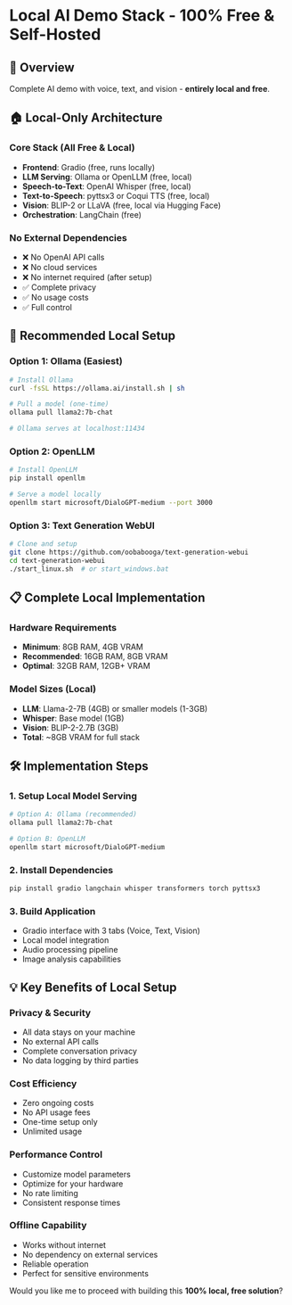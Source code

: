 # Local AI Demo Stack - 100% Free & Self-Hosted

## 🎯 Overview
Complete AI demo with voice, text, and vision - **entirely local and free**.

## 🏠 Local-Only Architecture

### Core Stack (All Free & Local)
- **Frontend**: Gradio (free, runs locally)
- **LLM Serving**: Ollama or OpenLLM (free, local)
- **Speech-to-Text**: OpenAI Whisper (free, local)
- **Text-to-Speech**: pyttsx3 or Coqui TTS (free, local)
- **Vision**: BLIP-2 or LLaVA (free, local via Hugging Face)
- **Orchestration**: LangChain (free)

### No External Dependencies
- ❌ No OpenAI API calls
- ❌ No cloud services
- ❌ No internet required (after setup)
- ✅ Complete privacy
- ✅ No usage costs
- ✅ Full control

## 🚀 Recommended Local Setup

### Option 1: Ollama (Easiest)
```bash
# Install Ollama
curl -fsSL https://ollama.ai/install.sh | sh

# Pull a model (one-time)
ollama pull llama2:7b-chat

# Ollama serves at localhost:11434
```

### Option 2: OpenLLM
```bash
# Install OpenLLM
pip install openllm

# Serve a model locally
openllm start microsoft/DialoGPT-medium --port 3000
```

### Option 3: Text Generation WebUI
```bash
# Clone and setup
git clone https://github.com/oobabooga/text-generation-webui
cd text-generation-webui
./start_linux.sh  # or start_windows.bat
```

## 📋 Complete Local Implementation

### Hardware Requirements
- **Minimum**: 8GB RAM, 4GB VRAM
- **Recommended**: 16GB RAM, 8GB VRAM
- **Optimal**: 32GB RAM, 12GB+ VRAM

### Model Sizes (Local)
- **LLM**: Llama-2-7B (4GB) or smaller models (1-3GB)
- **Whisper**: Base model (1GB)
- **Vision**: BLIP-2-2.7B (3GB)
- **Total**: ~8GB VRAM for full stack

## 🛠️ Implementation Steps

### 1. Setup Local Model Serving
```bash
# Option A: Ollama (recommended)
ollama pull llama2:7b-chat

# Option B: OpenLLM
openllm start microsoft/DialoGPT-medium
```

### 2. Install Dependencies
```bash
pip install gradio langchain whisper transformers torch pyttsx3
```

### 3. Build Application
- Gradio interface with 3 tabs (Voice, Text, Vision)
- Local model integration
- Audio processing pipeline
- Image analysis capabilities

## 💡 Key Benefits of Local Setup

### Privacy & Security
- All data stays on your machine
- No external API calls
- Complete conversation privacy
- No data logging by third parties

### Cost Efficiency
- Zero ongoing costs
- No API usage fees
- One-time setup only
- Unlimited usage

### Performance Control
- Customize model parameters
- Optimize for your hardware
- No rate limiting
- Consistent response times

### Offline Capability
- Works without internet
- No dependency on external services
- Reliable operation
- Perfect for sensitive environments

Would you like me to proceed with building this **100% local, free solution**?